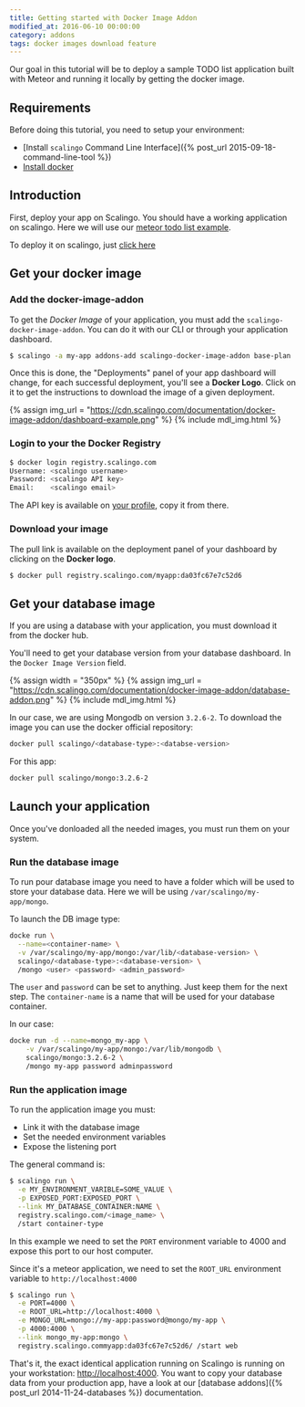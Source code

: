 ```yaml
---
title: Getting started with Docker Image Addon
modified_at: 2016-06-10 00:00:00
category: addons
tags: docker images download feature
---
```


Our goal in this tutorial will be to deploy a sample TODO list application
built with Meteor and running it locally by getting the docker image.

## Requirements

Before doing this tutorial, you need to setup your environment:

  * [Install `scalingo` Command Line
    Interface]({% post_url 2015-09-18-command-line-tool %})
  * [Install docker](https://docs.docker.com/engine/installation/)

## Introduction

First, deploy your app on Scalingo. You should have a working
application on scalingo. Here we will use our [meteor todo list
example](https://github.com/Scalingo/sample-meteor-todo).

To deploy it on scalingo, just [click
here](https://my.scalingo.com/deploy?source=https://github.com/johnsudaar/sample-meteor-todo)

## Get your docker image

### Add the docker-image-addon

To get the *Docker Image* of your application, you must add the
`scalingo-docker-image-addon`. You can do it with our CLI or through your
application dashboard.

```bash
$ scalingo -a my-app addons-add scalingo-docker-image-addon base-plan
```

Once this is done, the "Deployments" panel of your app dashboard will change,
for each successful deployment, you'll see a **Docker Logo**. Click on it to
get the instructions to download the image of a given deployment.

{% assign img_url = "https://cdn.scalingo.com/documentation/docker-image-addon/dashboard-example.png" %}
{% include mdl_img.html %}

### Login to your the Docker Registry

```bash
$ docker login registry.scalingo.com
Username: <scalingo username>
Password: <scalingo API key>
Email:    <scalingo email>
```
The API key is available on [your profile](https://my.scalingo.com/profile),
copy it from there.

### Download your image

The pull link is available on the deployment panel of your dashboard by
clicking on the **Docker logo**.

```bash
$ docker pull registry.scalingo.com/myapp:da03fc67e7c52d6
```

## Get your database image

If you are using a database with your application, you must download it from
the docker hub.

You'll need to get your database version from your database dashboard. In the
`Docker Image Version` field.

{% assign width = "350px" %}
{% assign img_url = "https://cdn.scalingo.com/documentation/docker-image-addon/database-addon.png" %}
{% include mdl_img.html %}

In our case, we are using Mongodb on version `3.2.6-2`. To download the image
you can use the docker official repository:

```bash
docker pull scalingo/<database-type>:<databse-version>
```

For this app:

```bash
docker pull scalingo/mongo:3.2.6-2
```

## Launch your application

Once you've donloaded all the needed images, you must run them on your system.

### Run the database image

To run pour database image you need to have a folder which will be used to
store your database data. Here we will be using `/var/scalingo/my-app/mongo`.

To launch the DB image type:

```bash
docke run \
  --name=<container-name> \
  -v /var/scalingo/my-app/mongo:/var/lib/<database-version> \
  scalingo/<database-type>:<database-version> \
  /mongo <user> <password> <admin_password>
```

The `user` and `password` can be set to anything. Just keep them for the next
step. The `container-name` is a name that will be used for your database
container.

In our case:

```bash
docke run -d --name=mongo_my-app \
    -v /var/scalingo/my-app/mongo:/var/lib/mongodb \
    scalingo/mongo:3.2.6-2 \
    /mongo my-app password adminpassword
```

### Run the application image

To run the application image you must:

* Link it with the database image
* Set the needed environment variables
* Expose the listening port

The general command is:

```bash
$ scalingo run \
  -e MY_ENVIRONMENT_VARIBLE=SOME_VALUE \
  -p EXPOSED_PORT:EXPOSED_PORT \
  --link MY_DATABASE_CONTAINER:NAME \
  registry.scalingo.com/<image_name> \
  /start container-type
```

In this example we need to set the `PORT` environment variable to 4000 and
expose this port to our host computer.

Since it's a meteor application, we need to set the `ROOT_URL` environment
variable to `http://localhost:4000`

```bash
$ scalingo run \
  -e PORT=4000 \
  -e ROOT_URL=http://localhost:4000 \
  -e MONGO_URL=mongo://my-app:password@mongo/my-app \
  -p 4000:4000 \
  --link mongo_my-app:mongo \
  registry.scalingo.commyapp:da03fc67e7c52d6/ /start web
```

That's it, the exact identical application running on Scalingo is running on
your workstation: [http://localhost:4000](http://localhost:4000). You want to
copy your database data from your production app, have a look at our [database
addons]({% post_url 2014-11-24-databases %}) documentation.
